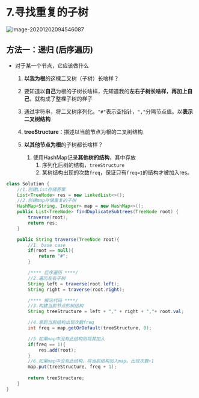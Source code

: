 # 7.寻找重复的子树

![image-20201202094546087](https://raw.githubusercontent.com/TWDH/Leetcode-From-Zero/pictures/img/image-20201202094546087.png)

## 方法一：递归 (后序遍历)

* 对于某一个节点，它应该做什么
  1.  **以我为根**的这棵二叉树（子树）长啥样？
     1. 要知道以**自己**为根的子树长啥样，先知道我的**左右子树长啥样**，**再加上自己**，就构成了整棵子树的样子
     2. 通过字符串，将二叉树序列化。`"#"`表示空指针，`","`分隔节点值。以**表示二叉树结构**
     3. **treeStructure**：描述以当前节点为根的二叉树结构

  2. **以其他节点为根**的子树都长啥样？
     1. 使用HashMap记录**其他树的结构**，其中存放
        1. 序列化后树的结构，`treeStructure`
        2. 某树结构出现的次数`freq`，保证只有`freq=1`的结构才被加入res。

```java
class Solution {
    //1.创建List存储答案
    List<TreeNode> res = new LinkedList<>();
    //2.创建map存储重复的子树
    HashMap<String, Integer> map = new HashMap<>();
    public List<TreeNode> findDuplicateSubtrees(TreeNode root) {
        traverse(root);
        return res;
    }

    public String traverse(TreeNode root){
        //1. base case
        if(root == null){
            return "#";
        }

        /**** 后序遍历 ****/
        //2.遍历左右子树
        String left = traverse(root.left);
        String right = traverse(root.right);

        /**** 解法代码 ****/
        //3.构建当前节点的树结构
        String treeStructure = left + "," + right + ","+ root.val;

        //4.拿到当前结构出现次数freq
        int freq = map.getOrDefault(treeStructure, 0);

        //5.如果map中没有此结构则将其加入
        if(freq == 1){
            res.add(root);
        }
        //6.如果map中没有此结构，将当前结构加入map。出现次数+1
        map.put(treeStructure, freq + 1);
        
        return treeStructure;
    }
}
```

